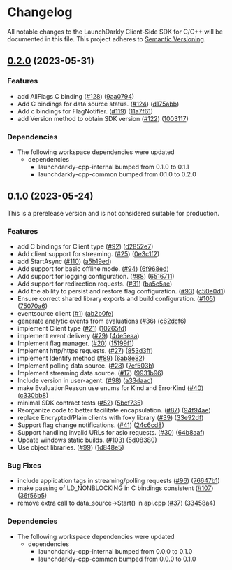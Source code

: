 # Changelog

All notable changes to the LaunchDarkly Client-Side SDK for C/C++ will be documented in this file. This project adheres to [Semantic Versioning](https://semver.org).

## [0.2.0](https://github.com/launchdarkly/cpp-sdks/compare/launchdarkly-cpp-client-v0.1.0...launchdarkly-cpp-client-v0.2.0) (2023-05-31)


### Features

* add AllFlags C binding ([#128](https://github.com/launchdarkly/cpp-sdks/issues/128)) ([9aa0794](https://github.com/launchdarkly/cpp-sdks/commit/9aa07941c1c9d4184f8ff009fccb03db785320c3))
* Add C bindings for data source status. ([#124](https://github.com/launchdarkly/cpp-sdks/issues/124)) ([d175abb](https://github.com/launchdarkly/cpp-sdks/commit/d175abb26fdcdf28700315cdd7347dd1399cbe17))
* Add c bindings for FlagNotifier. ([#119](https://github.com/launchdarkly/cpp-sdks/issues/119)) ([11a7f61](https://github.com/launchdarkly/cpp-sdks/commit/11a7f61d56deb1ee10e73fad134efdb05887f86f))
* add Version method to obtain SDK version ([#122](https://github.com/launchdarkly/cpp-sdks/issues/122)) ([1003117](https://github.com/launchdarkly/cpp-sdks/commit/10031170b30f75fa7d182aab51a36ada5e126250))


### Dependencies

* The following workspace dependencies were updated
  * dependencies
    * launchdarkly-cpp-internal bumped from 0.1.0 to 0.1.1
    * launchdarkly-cpp-common bumped from 0.1.0 to 0.2.0

## 0.1.0 (2023-05-24)

This is a prerelease version and is not considered suitable for production.

### Features

* add C bindings for Client type ([#92](https://github.com/launchdarkly/cpp-sdks/issues/92)) ([d2852e7](https://github.com/launchdarkly/cpp-sdks/commit/d2852e72708da72c90e949de8cfcb6f36ee78a23))
* Add client support for streaming. ([#25](https://github.com/launchdarkly/cpp-sdks/issues/25)) ([0e3c1f2](https://github.com/launchdarkly/cpp-sdks/commit/0e3c1f21dc1bf76451284e4e7f7f61cf1c503eb6))
* add StartAsync ([#110](https://github.com/launchdarkly/cpp-sdks/issues/110)) ([a5b19ed](https://github.com/launchdarkly/cpp-sdks/commit/a5b19edbc1690ce8b897a161d982391ff52785b4))
* Add support for basic offline mode. ([#94](https://github.com/launchdarkly/cpp-sdks/issues/94)) ([6f968ed](https://github.com/launchdarkly/cpp-sdks/commit/6f968ede4619cef2263e8bfb23b4e33055952f05))
* Add support for logging configuration. ([#88](https://github.com/launchdarkly/cpp-sdks/issues/88)) ([6516711](https://github.com/launchdarkly/cpp-sdks/commit/651671100570a46135ed37219e2b6b55e2311b42))
* Add support for redirection requests. ([#31](https://github.com/launchdarkly/cpp-sdks/issues/31)) ([ba5c5ae](https://github.com/launchdarkly/cpp-sdks/commit/ba5c5aebe45b5e6bab4fff9b859d83ad2bb58afa))
* Add the ability to persist and restore flag configuration. ([#93](https://github.com/launchdarkly/cpp-sdks/issues/93)) ([c50e0d1](https://github.com/launchdarkly/cpp-sdks/commit/c50e0d15da0c449caade91df33c2a125298904cf))
* Ensure correct shared library exports and build configuration. ([#105](https://github.com/launchdarkly/cpp-sdks/issues/105)) ([75070a6](https://github.com/launchdarkly/cpp-sdks/commit/75070a6db8b2ec5f2103513f9efc8003a26b0079))
* eventsource client ([#1](https://github.com/launchdarkly/cpp-sdks/issues/1)) ([ab2b0fe](https://github.com/launchdarkly/cpp-sdks/commit/ab2b0feb50ef9f607d19c29ed2dd648f3c47b472))
* generate analytic events from evaluations ([#36](https://github.com/launchdarkly/cpp-sdks/issues/36)) ([c62dcf6](https://github.com/launchdarkly/cpp-sdks/commit/c62dcf69673ef2fcae2dc2f2d143cf0b0f15d076))
* implement Client type ([#21](https://github.com/launchdarkly/cpp-sdks/issues/21)) ([10265fd](https://github.com/launchdarkly/cpp-sdks/commit/10265fda24191172145f0f22e9f82321f2e3dc6b))
* implement event delivery  ([#29](https://github.com/launchdarkly/cpp-sdks/issues/29)) ([4de5eaa](https://github.com/launchdarkly/cpp-sdks/commit/4de5eaaccba0556c4990dceb501277472bab4385))
* Implement flag manager. ([#20](https://github.com/launchdarkly/cpp-sdks/issues/20)) ([15199f1](https://github.com/launchdarkly/cpp-sdks/commit/15199f111f30b06b99f4ce642d1a614d46b629d1))
* Implement http/https requests. ([#27](https://github.com/launchdarkly/cpp-sdks/issues/27)) ([853d3ff](https://github.com/launchdarkly/cpp-sdks/commit/853d3ff5a4148a9d3ed933d2a23dc8609c75d36b))
* implement Identify method ([#89](https://github.com/launchdarkly/cpp-sdks/issues/89)) ([6ab8e82](https://github.com/launchdarkly/cpp-sdks/commit/6ab8e82522ae9eadb4a6c0db60b4d867da34c472))
* Implement polling data source. ([#28](https://github.com/launchdarkly/cpp-sdks/issues/28)) ([7ef503b](https://github.com/launchdarkly/cpp-sdks/commit/7ef503bdcafcf203e63f8faf8431f0baf019c2ee))
* Implement streaming data source. ([#17](https://github.com/launchdarkly/cpp-sdks/issues/17)) ([9931b96](https://github.com/launchdarkly/cpp-sdks/commit/9931b96f73847d5a1b4456fd4f463d43dade5c1b))
* Include version in user-agent. ([#98](https://github.com/launchdarkly/cpp-sdks/issues/98)) ([a33daac](https://github.com/launchdarkly/cpp-sdks/commit/a33daac78b5e64c3419a4a97bf29b638b679784c))
* make EvaluationReason use enums for Kind and ErrorKind ([#40](https://github.com/launchdarkly/cpp-sdks/issues/40)) ([c330bb8](https://github.com/launchdarkly/cpp-sdks/commit/c330bb89907932bb4b8076a52be60756f84810a8))
* minimal SDK contract tests ([#52](https://github.com/launchdarkly/cpp-sdks/issues/52)) ([5bcf735](https://github.com/launchdarkly/cpp-sdks/commit/5bcf7359471ed71bba353d6bfdfc0205e83d8313))
* Reorganize code to better facilitate encapsulation. ([#87](https://github.com/launchdarkly/cpp-sdks/issues/87)) ([94f94ae](https://github.com/launchdarkly/cpp-sdks/commit/94f94aee4b8961a3001afd39f936e9c744fd9759))
* replace Encrypted/Plain clients with foxy library ([#39](https://github.com/launchdarkly/cpp-sdks/issues/39)) ([33e92df](https://github.com/launchdarkly/cpp-sdks/commit/33e92df2e970c607bead4a912fc737027750c8fb))
* Support flag change notifications. ([#41](https://github.com/launchdarkly/cpp-sdks/issues/41)) ([24c6cd8](https://github.com/launchdarkly/cpp-sdks/commit/24c6cd81cea678bdb6930600a919b1bc5a698c88))
* Support handling invalid URLs for asio requests. ([#30](https://github.com/launchdarkly/cpp-sdks/issues/30)) ([64b8aaf](https://github.com/launchdarkly/cpp-sdks/commit/64b8aafdbac07fbf2a82f1bb9fde762c63fd79e7))
* Update windows static builds. ([#103](https://github.com/launchdarkly/cpp-sdks/issues/103)) ([5d08380](https://github.com/launchdarkly/cpp-sdks/commit/5d0838099f7a99de49a604a9b5133325959705ff))
* Use object libraries. ([#99](https://github.com/launchdarkly/cpp-sdks/issues/99)) ([1d848e5](https://github.com/launchdarkly/cpp-sdks/commit/1d848e552def961a0468bfb6bab33cb1c4a86d3b))


### Bug Fixes

* include application tags in streaming/polling requests ([#96](https://github.com/launchdarkly/cpp-sdks/issues/96)) ([76647b1](https://github.com/launchdarkly/cpp-sdks/commit/76647b102d2800e7ca866b872d713cf2c3aea28b))
* make passing of LD_NONBLOCKING in C bindings consistent ([#107](https://github.com/launchdarkly/cpp-sdks/issues/107)) ([36f56b5](https://github.com/launchdarkly/cpp-sdks/commit/36f56b5057b465c2afffc212f078ffcd55d33757))
* remove extra call to data_source-&gt;Start() in api.cpp ([#37](https://github.com/launchdarkly/cpp-sdks/issues/37)) ([33458a4](https://github.com/launchdarkly/cpp-sdks/commit/33458a4f6f7558cca6c4bce721b3d70be5d524f5))


### Dependencies

* The following workspace dependencies were updated
  * dependencies
    * launchdarkly-cpp-internal bumped from 0.0.0 to 0.1.0
    * launchdarkly-cpp-common bumped from 0.0.0 to 0.1.0
